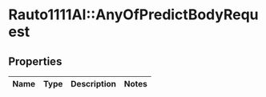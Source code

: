 # Rauto1111AI::AnyOfPredictBodyRequest

## Properties
Name | Type | Description | Notes
------------ | ------------- | ------------- | -------------

